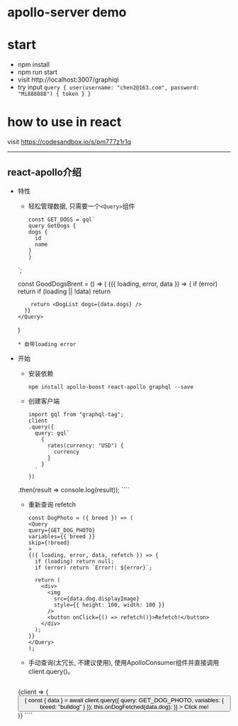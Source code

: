 # apollo-server demo
# start
* npm install
* npm run start
* visit http://localhost:3007/graphiql
* try input
`query {
	 user(username: "chen2@163.com", password: "Mi888888") {
    token
  }
}`

# how to use in react
visit https://codesandbox.io/s/pm777z1r1q
***
## react-apollo介绍
* 特性
	* 轻松管理数据, 只需要一个`<Query>`组件
		````
		const GET_DOGS = gql`
	  query GetDogs {
	    dogs {
	      id
	      name
	    }
	  }
	`;

	const GoodDogsBrent = () => (
	  <Query query={GET_DOGS}>
	    {({ loading, error, data }) => {
	      if (error) return <Error />
	      if (loading || !data) return <Fetching />

	      return <DogList dogs={data.dogs} />
	    }}
	  </Query>
	)
	````
	* 自带loading error
* 开始
	-  安装依赖
		````
		npm install apollo-boost react-apollo graphql --save
		````
	- 创建客户端
		````
		import gql from "graphql-tag";
		client
		.query({
		  query: gql`
		    {
		      rates(currency: "USD") {
		        currency
		      }
		    }
		  `
		})
  	.then(result => console.log(result));
		````
	- 重新查询 refetch
		````
		const DogPhoto = ({ breed }) => (
	  <Query
	    query={GET_DOG_PHOTO}
	    variables={{ breed }}
	    skip={!breed}
	  >
	    {({ loading, error, data, refetch }) => {
	      if (loading) return null;
	      if (error) return `Error!: ${error}`;

	      return (
	        <div>
	          <img
	            src={data.dog.displayImage}
	            style={{ height: 100, width: 100 }}
	          />
	          <button onClick={() => refetch()}>Refetch!</button>
	        </div>
	      );
	    }}
	  </Query>
		);
		````

	- 手动查询(太冗长, 不建议使用), 使用ApolloConsumer组件并直接调用client.query()。
		````
    <ApolloConsumer>
      {client => (
        <div>
          <button
            onClick={async () => {
              const { data } = await client.query({
                query: GET_DOG_PHOTO,
                variables: { breed: "bulldog" }
              });
              this.onDogFetched(data.dog);
            }}
          >
            Click me!
          </button>
        </div>
      )}
    </ApolloConsumer>
		````
